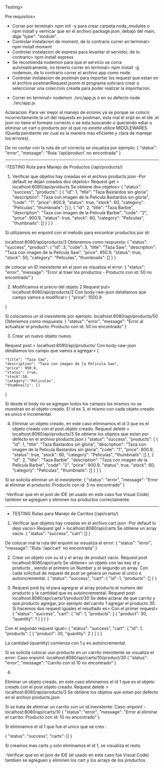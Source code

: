Testing> 

Pre requisitos> 
- Correr por terminal> npm init -y  para crear carpeta node_modules o npm install y veriricar que en el archivo package.json, debajo del main, diga "type": "module". 
- Controlar instalacion de moment, de lo contrario correr en terminal>  npm install moment
- Controlar instalacion de express para levantar el servidor, de lo contrario>  npm install express
- Se recomienda nodemon para que el servicio se corra automaticamente, no tenerlo correr en terminal> npm install -g nodemon, de lo contrario correr el archivo app como node.
- Controlar instalacion de postman para importar los request que estan en el archivo postmanRequest.jsonm el programa soliciara crear o seleccionar una coleccion creada para poder realizar la importacion. 

* Correr en terminal> 
nodemon ./src/app.js 
ó en su defecto 
node ./src/app.js

Aclaracion: Para ver mejor el manejo de errores ya se porque se coloco incorrectamente la url del requests en postman, esta mal el sript en el ide ,el json no tiene el formato correcto o se esta buscando o queriendo ediar o eliminar un cart o products por id que no existte utilice MIDDLEWARES. (Queda pendiente ver cual es la manera mas eficiente y clara de manejar los errores). 

De no contar con la ruta de url correcta se visualiza por ejemplo: 
{
    "status": "error",
    "message": "Ruta '/api/product' no encontrada"
}

---------

-TESTING Ruta para Manejo de Productos (/api/products/)

1) Verificar que objetos hay creadas en el archivo products.json -Por default se dejan creados dos objetos> 
Request get > localhost:8080/api/products
Se obtiene dos objetos> 
{
    "status": "success",
    "products": [
        {
            "id": 1,
            "title": "Taza Bastardos sin gloria",
            "description": "Taza con imagen de la Pelicula Bastardos sin gloria",
            "code": "1",
            "price": 800.9,
            "status": true,
            "stock": 60,
            "category": "Peliculas",
            "thumbnails": []
        },
        {
            "id": 2,
            "title": "Taza Barbie",
            "description": "Taza con imagen de la Pelicula Barbie",
            "code": "2",
            "price": 900.9,
            "status": true,
            "stock": 60,
            "category": "Peliculas",
            "thumbnails": []
        }
    ]
}

Si utilizamos en enpoint con el metodo para encontrar productos por id: 

localhost:8080/api/products/3
Obtenemos como respuesta: 
{
    "status": "success",
    "product": {
        "id": 3,
        "code": 3,
        "title": "Taza Saw",
        "description": "Taza con imagen de la Pelicula Saw",
        "price": 950.9,
        "status": true,
        "stock": 50,
        "category": "Peliculas",
        "thumbnails": []
    }
}

de colocar un ID inexistente en el json se visualiza el error: 
{
    "status": "error",
    "message": "Error al traer los productos - Producto con id: 50 no encontrado"
}


2) Modificamos el precio del objeto 2 
Request put> localhost:8080/api/products/2
 Con body-raw-json detallamos que campo vamos a modificar> 
 {
     "price": 1500.9

}

Si colocamos un id inexistente por ejemplo: localhost:8080/api/products/50
Obtenemos como respuesta: 
{
    "status": "error",
    "message": "Error al actualizar el producto: Producto con id: 50 no encontrado"
}


3) Crear un nuevo objeto nuevo. 

Request post > localhost:8080/api/products/
 Con body-raw-json detallamos los campo que vamos a agregar> 
  {

    "title": "Taza Saw",
    "description": "Taza con imagen de la Pelicula Saw",
    "price": 950.9,
    "status": true,
    "stock":50, 
    "category":"Peliculas", 
    "thumbnails": []
  }


Si desde el body no se agregan todos los campos los mismos no se muestran en el objeto creado. 
El id es 3, el mismo con cada objeto creado es unico e incremental. 

4) Eliminar un objeto creado, en este caso eliminamos el id 3 que es el objeto creado con el post objeto creado. 
Request delete > localhost:8080/api/products/3
Se obtiene los objetos que estan por defecto en el archivo products.json 
{
    "status": "success",
    "products": [
        {
            "id": 1,
            "title": "Taza Bastardos sin gloria",
            "description": "Taza con imagen de la Pelicula Bastardos sin gloria",
            "code": "1",
            "price": 800.9,
            "status": true,
            "stock": 60,
            "category": "Peliculas",
            "thumbnails": []
        },
        {
            "id": 2,
            "title": "Taza Barbie",
            "description": "Taza con imagen de la Pelicula Barbie",
            "code": "2",
            "price": 900.9,
            "status": true,
            "stock": 60,
            "category": "Peliculas",
            "thumbnails": []
        }
    ]
}


Si se solicita eliminar un id inexistente: 
{
    "status": "error",
    "message": "Error al eliminar el producto: Producto con id: 5 no encontrado"
}


-Verificar que en el json de IDE (el usado en este caso fue Visual Code) tambien se agreguen y eliminen los productos correctamente. 

-------------------------------------------------


- TESTING Rutas para Manejo de Carritos (/api/carts/)

1) Verificar que objetos hay creadas en el archivo cart.json -Por default lo dejo vacio> 
Request get > localhost:8080/api/carts
 Se obtiene un array vacio. 
 {
    "status": "success",
    "cart": []
}

De colocar mal la ruta del enpoint se visualiza el error: 
{
    "status": "error",
    "message": "Ruta '/api/cart' no encontrada"
}

2) Crear un objeto con su id y el array de product vacio. 
Request post  localhost:8080/api/carts 
Se obtiene>  un objeto con las key id y products , siendo el primero un Number y el segundo un array. Con cada solicitud de request de post se genera un nuevo id unico e autoincremental. 
{
    "status": "success",
    "cart": {
        "id": 1,
        "products": []
    }
}



3) Request post by id para agregrar al array products el numero del producto y la cantidad que es autoincremental. 
Request post localhost:8080/api/carts/1/product/30
Se debe aclarar de que carrito y que producto agregar, por ejemplo del carrito 1 agregar el producto 30. 
Si hacemos dos request iguales el resultado es> 
Con el primer request> 
{
    "status": "success",
    "cart": {
        "id": 1,
        "products": [
            {
                "product": 30,
                "quantity": 1
            }
        ]
    }
}

Con el segundo request igual> 
{
    "status": "success",
    "cart": {
        "id": 1,
        "products": [
            {
                "product": 30,
                "quantity": 2
            }
        ]
    }
}

La cantidad (quantity) comienza con 1 y es autoincremental. 

Si se solicita colocar uun producto en un carrito inexistente se visualiza el error:
Caso enpoint: localhost:8080/api/carts/10/product/30
{
    "status": "error",
    "message": "Carrito con id 10 no encontrado"
} 

4) 
Eliminar un objeto creado, en este caso eliminamos el id 1 que es el objeto creado con el post objeto creado. 
Request delete > localhost:8080/api/products/3
Se obtiene los objetos que estan por defecto en el archivo products.json 

Si se trata de eliminar un carrito con un id inexistente: 
Caso: enpoint - localhost:8080/api/carts/10
{
    "status": "error",
    "message": "Error al eliminar el carrito: Producto con id: 10 no encontrado"
}

Si eliminamos el id 1 que fue el unico que se creo : 

{
    "status": "success",
    "carts": []
}

Si creamos mas carts y solo eliminamos el id 1, se visualiza el resto. 


-Verificar que en el json de IDE (el usado en este caso fue Visual Code) tambien se agreguen y eliminen los cart y los arrays de los productos. 
